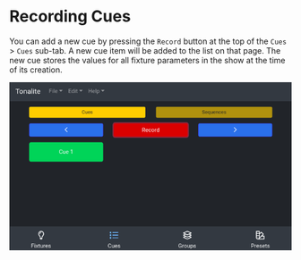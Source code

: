 # Recording Cues

You can add a new cue by pressing the `Record` button at the top of the `Cues` > `Cues` sub-tab. A new cue item will be added to the list on that page. The new cue stores the values for all fixture parameters in the show at the time of its creation.

![Cue recorded](../images/cue_recorded.png)